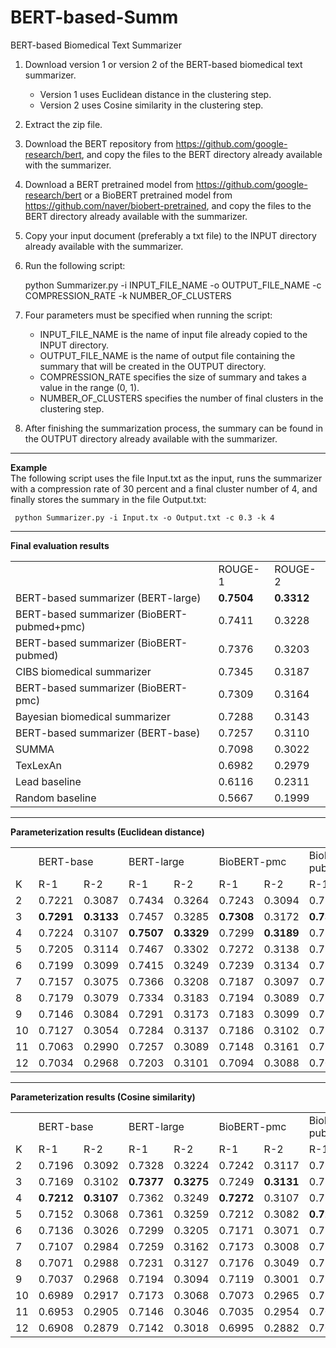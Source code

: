 # BERT-based-Summ
BERT-based Biomedical Text Summarizer

1. Download version 1 or version 2 of the BERT-based biomedical text summarizer.
     - Version 1 uses Euclidean distance in the clustering step.
     - Version 2 uses Cosine similarity in the clustering step.
2. Extract the zip file.
3. Download the BERT repository from https://github.com/google-research/bert, and copy the files to the BERT directory already available with the summarizer.
4. Download a BERT pretrained model from https://github.com/google-research/bert or a BioBERT pretrained model from https://github.com/naver/biobert-pretrained, and copy the files to the BERT directory already available with the summarizer.
5. Copy your input document (preferably a txt file) to the INPUT directory already available with the summarizer.
6. Run the following script:

     python Summarizer.py -i INPUT_FILE_NAME -o OUTPUT_FILE_NAME -c COMPRESSION_RATE -k NUMBER_OF_CLUSTERS
     
7. Four parameters must be specified when running the script:
     - INPUT_FILE_NAME is the name of input file already copied to the INPUT directory.
     - OUTPUT_FILE_NAME is the name of output file containing the summary that will be created in the OUTPUT directory.
     - COMPRESSION_RATE specifies the size of summary and takes a value in the range (0, 1).
     - NUMBER_OF_CLUSTERS specifies the number of final clusters in the clustering step.
   
8. After finishing the summarization process, the summary can be found in the OUTPUT directory already available with the summarizer. 

<hr>
<b>Example</b>
<br>
The following script uses the file Input.txt as the input, runs the summarizer with a compression rate of 30 percent and a final cluster number of 4, and finally stores the summary in the file Output.txt:

     python Summarizer.py -i Input.tx -o Output.txt -c 0.3 -k 4
<hr>
<b>Final evaluation results</b>
<br>
<table>
     <tr>
          <td></td>
          <td>ROUGE-1</td>
          <td>ROUGE-2</td>
     </tr>
     <tr>
          <td>BERT-based summarizer (BERT-large)</td>
          <td><b>0.7504</b></td>
          <td><b>0.3312</b></td>
     </tr>
     <tr>
          <td>BERT-based summarizer (BioBERT-pubmed+pmc)</td>
          <td>0.7411</td>
          <td>0.3228</td>
     </tr>
     <tr>
          <td>BERT-based summarizer (BioBERT-pubmed)</td>
          <td>0.7376</td>
          <td>0.3203</td>
     </tr>
     <tr>
          <td>CIBS biomedical summarizer</td>
          <td>0.7345</td>
          <td>0.3187</td>
     </tr>
     <tr>
          <td>BERT-based summarizer (BioBERT-pmc)</td>
          <td>0.7309</td>
          <td>0.3164</td>
     </tr>
     <tr>
          <td>Bayesian biomedical summarizer</td>
          <td>0.7288</td>
          <td>0.3143</td>
     </tr>
     <tr>
          <td>BERT-based summarizer (BERT-base)</td>
          <td>0.7257</td>
          <td>0.3110</td>
     </tr>
     <tr>
          <td>SUMMA</td>
          <td>0.7098</td>
          <td>0.3022</td>
     </tr>
     <tr>
          <td>TexLexAn</td>
          <td>0.6982</td>
          <td>0.2979</td>
     </tr>
     <tr>
          <td>Lead baseline</td>
          <td>0.6116</td>
          <td>0.2311</td>
     </tr>
     <tr>
          <td>Random baseline</td>
          <td>0.5667</td>
          <td>0.1999</td>
     </tr>
</table>

<hr>
<b>Parameterization results (Euclidean distance)</b>
<br>
<table>
     <tr>
          <td></td>
          <td colspan=2>BERT-base</td>
          <td colspan=2>BERT-large</td>
          <td colspan=2>BioBERT-pmc</td>
          <td colspan=2>BioBERT-pubmed</td>
          <td colspan=2>BioBERT-pubmed+pmc</td>
     </tr>
     <tr>
          <td>K</td>
          <td>R-1</td>
          <td>R-2</td>
          <td>R-1</td>
          <td>R-2</td>
          <td>R-1</td>
          <td>R-2</td>
          <td>R-1</td>
          <td>R-2</td>
          <td>R-1</td>
          <td>R-2</td>
     </tr>
     <tr>
          <td>2</td>
          <td>0.7221</td>
          <td>0.3087</td>
          <td>0.7434</td>
          <td>0.3264</td>
          <td>0.7243</td>
          <td>0.3094</td>
          <td>0.7269</td>
          <td>0.3122</td>
          <td>0.7369</td>
          <td>0.3195</td>
     </tr>
     <tr>
          <td>3</td>
          <td><b>0.7291</b></td>
          <td><b>0.3133</b></td>
          <td>0.7457</td>
          <td>0.3285</td>
          <td><b>0.7308</b></td>
          <td>0.3172</td>
          <td><b>0.7361</b></td>
          <td>0.3186</td>
          <td><b>0.7429</b></td>
          <td><b>0.3265</b></td>
     </tr>
     <tr>
          <td>4</td>
          <td>0.7224</td>
          <td>0.3107</td>
          <td><b>0.7507</b></td>
          <td><b>0.3329</b></td>
          <td>0.7299</td>
          <td><b>0.3189</b></td>
          <td>0.7354</td>
          <td><b>0.3187</b></td>
          <td>0.7399</td>
          <td>0.3234</td>
     </tr>
     <tr>
          <td>5</td>
          <td>0.7205</td>
          <td>0.3114</td>
          <td>0.7467</td>
          <td>0.3302</td>
          <td>0.7272</td>
          <td>0.3138</td>
          <td>0.7293</td>
          <td>0.3183</td>
          <td>0.7398</td>
          <td>0.3229</td>
     </tr>
     <tr>
          <td>6</td>
          <td>0.7199</td>
          <td>0.3099</td>
          <td>0.7415</td>
          <td>0.3249</td>
          <td>0.7239</td>
          <td>0.3134</td>
          <td>0.7276</td>
          <td>0.3146</td>
          <td>0.7352</td>
          <td>0.3199</td>
     </tr>
     <tr>
          <td>7</td>
          <td>0.7157</td>
          <td>0.3075</td>
          <td>0.7366</td>
          <td>0.3208</td>
          <td>0.7187</td>
          <td>0.3097</td>
          <td>0.7226</td>
          <td>0.3111</td>
          <td>0.7313</td>
          <td>0.3170</td>
     </tr>
     <tr>
          <td>8</td>
          <td>0.7179</td>
          <td>0.3079</td>
          <td>0.7334</td>
          <td>0.3183</td>
          <td>0.7194</td>
          <td>0.3089</td>
          <td>0.7198</td>
          <td>0.3074</td>
          <td>0.7272</td>
          <td>0.3122</td>
     </tr>
     <tr>
          <td>9</td>
          <td>0.7146</td>
          <td>0.3084</td>
          <td>0.7291</td>
          <td>0.3173</td>
          <td>0.7183</td>
          <td>0.3099</td>
          <td>0.7174</td>
          <td>0.3062</td>
          <td>0.7273</td>
          <td>0.3087</td>
     </tr>
     <tr>
          <td>10</td>
          <td>0.7127</td>
          <td>0.3054</td>
          <td>0.7284</td>
          <td>0.3137</td>
          <td>0.7186</td>
          <td>0.3102</td>
          <td>0.7162</td>
          <td>0.3036</td>
          <td>0.7196</td>
          <td>0.3080</td>
     </tr>
     <tr>
          <td>11</td>
          <td>0.7063</td>
          <td>0.2990</td>
          <td>0.7257</td>
          <td>0.3089</td>
          <td>0.7148</td>
          <td>0.3161</td>
          <td>0.7113</td>
          <td>0.2992</td>
          <td>0.7164</td>
          <td>0.3027</td>
     </tr>
     <tr>
          <td>12</td>
          <td>0.7034</td>
          <td>0.2968</td>
          <td>0.7203</td>
          <td>0.3101</td>
          <td>0.7094</td>
          <td>0.3088</td>
          <td>0.7087</td>
          <td>0.2995</td>
          <td>0.7117</td>
          <td>0.3006</td>
     </tr>
</table>

<hr>
<b>Parameterization results (Cosine similarity)</b>
<br>
<table>
     <tr>
          <td></td>
          <td colspan=2>BERT-base</td>
          <td colspan=2>BERT-large</td>
          <td colspan=2>BioBERT-pmc</td>
          <td colspan=2>BioBERT-pubmed</td>
          <td colspan=2>BioBERT-pubmed+pmc</td>
     </tr>
     <tr>
          <td>K</td>
          <td>R-1</td>
          <td>R-2</td>
          <td>R-1</td>
          <td>R-2</td>
          <td>R-1</td>
          <td>R-2</td>
          <td>R-1</td>
          <td>R-2</td>
          <td>R-1</td>
          <td>R-2</td>
     </tr>
     <tr>
          <td>2</td>
          <td>0.7196</td>
          <td>0.3092</td>
          <td>0.7328</td>
          <td>0.3224</td>
          <td>0.7242</td>
          <td>0.3117</td>
          <td>0.7177</td>
          <td>0.3095</td>
          <td>0.7285</td>
          <td>0.3163</td>
     </tr>
     <tr>
          <td>3</td>
          <td>0.7169</td>
          <td>0.3102</td>
          <td><b>0.7377</b></td>
          <td><b>0.3275</b></td>
          <td>0.7249</td>
          <td><b>0.3131</b></td>
          <td>0.7224</td>
          <td>0.3089</td>
          <td><b>0.7328</b></td>
          <td><b>0.3204</b></td>
     </tr>
     <tr>
          <td>4</td>
          <td><b>0.7212</b></td>
          <td><b>0.3107</b></td>
          <td>0.7362</td>
          <td>0.3249</td>
          <td><b>0.7272</b></td>
          <td>0.3107</td>
          <td>0.7268</td>
          <td><b>0.3184</b></td>
          <td>0.7278</td>
          <td>0.3202</td>
     </tr>
     <tr>
          <td>5</td>
          <td>0.7152</td>
          <td>0.3068</td>
          <td>0.7361</td>
          <td>0.3259</td>
          <td>0.7212</td>
          <td>0.3082</td>
          <td><b>0.7298</b></td>
          <td>0.3165</td>
          <td>0.7295</td>
          <td>0.3199</td>
     </tr>
     <tr>
          <td>6</td>
          <td>0.7136</td>
          <td>0.3026</td>
          <td>0.7299</td>
          <td>0.3205</td>
          <td>0.7171</td>
          <td>0.3071</td>
          <td>0.7261</td>
          <td>0.3157</td>
          <td>0.7272</td>
          <td>0.3160</td>
     </tr>
     <tr>
          <td>7</td>
          <td>0.7107</td>
          <td>0.2984</td>
          <td>0.7259</td>
          <td>0.3162</td>
          <td>0.7173</td>
          <td>0.3008</td>
          <td>0.7221</td>
          <td>0.3126</td>
          <td>0.7224</td>
          <td>0.3136</td>
     </tr>
     <tr>
          <td>8</td>
          <td>0.7071</td>
          <td>0.2988</td>
          <td>0.7231</td>
          <td>0.3127</td>
          <td>0.7176</td>
          <td>0.3049</td>
          <td>0.7207</td>
          <td>0.3102</td>
          <td>0.7199</td>
          <td>0.3135</td>
     </tr>
     <tr>
          <td>9</td>
          <td>0.7037</td>
          <td>0.2968</td>
          <td>0.7194</td>
          <td>0.3094</td>
          <td>0.7119</td>
          <td>0.3001</td>
          <td>0.7170</td>
          <td>0.3072</td>
          <td>0.7182</td>
          <td>0.3099</td>
     </tr>
     <tr>
          <td>10</td>
          <td>0.6989</td>
          <td>0.2917</td>
          <td>0.7173</td>
          <td>0.3068</td>
          <td>0.7073</td>
          <td>0.2965</td>
          <td>0.7143</td>
          <td>0.3056</td>
          <td>0.7158</td>
          <td>0.3074</td>
     </tr>
     <tr>
          <td>11</td>
          <td>0.6953</td>
          <td>0.2905</td>
          <td>0.7146</td>
          <td>0.3046</td>
          <td>0.7035</td>
          <td>0.2954</td>
          <td>0.7080</td>
          <td>0.2986</td>
          <td>0.7126</td>
          <td>0.3069</td>
     </tr>
     <tr>
          <td>12</td>
          <td>0.6908</td>
          <td>0.2879</td>
          <td>0.7142</td>
          <td>0.3018</td>
          <td>0.6995</td>
          <td>0.2882</td>
          <td>0.7033</td>
          <td>0.2967</td>
          <td>0.7106</td>
          <td>0.3034</td>
     </tr>
</table>
